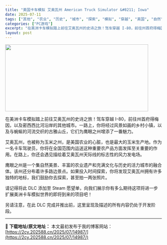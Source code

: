 ```yaml
---
title: "美国卡车模拟 艾奥瓦州 American Truck Simulator &#8211; Iowa"
date: 2025-07-11
tags: ["其他", "农业", "历史", "城市", "探索", "模拟", "穿越", "美国", "自然", "驾驶"]
categories: ["PC游戏"]
excerpt: "在美洲卡车模拟踏上前往艾奥瓦州的史诗之旅！驾车穿越 I-80，前往州首府得梅因，以及密西西比河沿岸的其他城市。一路上，你将经过风景如画的乡村小镇，以及与蜿蜒的河流交织的古雅山丘，它们为鹰眼之州增添了一番魅力。 艾奥瓦州，也被称为玉米之州，是美国农业的心脏，也是最大的玉米生产地。作为一名卡车驾驶员，你&hellip;"
layout: post
---
```


<img class="aligncenter size-full wp-image-14981" src="https://2cy.202588.cn/wp-content/uploads/2025/07/2025071107185296.webp" alt="" width="460" height="215" />

在美洲卡车模拟踏上前往艾奥瓦州的史诗之旅！驾车穿越 I-80，前往州首府得梅因，以及密西西比河沿岸的其他城市。一路上，你将经过风景如画的乡村小镇，以及与蜿蜒的河流交织的古雅山丘，它们为鹰眼之州增添了一番魅力。

艾奥瓦州，也被称为玉米之州，是美国农业的心脏，也是最大的玉米生产地。作为一名卡车驾驶员，你将在全国范围内运送这种重要农产品方面发挥至关重要的作用。在路上，你还会遇见描绘着艾奥瓦州天际线的标志性的风力发电场。

鹰眼之州是一个集自然美景、丰富的农业遗产和充满文化与历史的活力城市的融合体。该州还分布着许多路边景点。如果投入时间探索，你将发现艾奥瓦州拥有许多独特的地标，我们鼓励你去探索，甚至拍一两张照片。

请记得将此 DLC 添加至 Steam 愿望单，向我们展示你有多么期待这项将进一步扩展美洲卡车模拟世界的即将到来的项目吧！

另请注意，在此 DLC 完成并推出前，这里呈现及描述的所有内容仍处于开发阶段。

---
📖 **下载地址/原文地址：** 本文最初发布于我的博客网站：[https://2cy.202588.cn/2025/07/14987/](https://2cy.202588.cn/2025/07/14987/)
